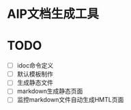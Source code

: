 
# AIP文档生成工具



# TODO

- [ ] idoc命令定义
- [ ] 默认模板制作
- [ ] 生成静态文件
- [ ] markdown生成静态页面
- [ ] 监控markdown文件自动生成HMTL页面
